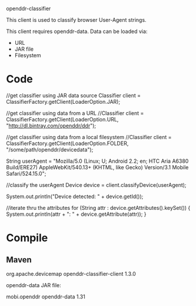 openddr-classifier

This client is used to classify browser User-Agent strings.

This client requires openddr-data. Data can be loaded via:

 * URL
 * JAR file
 * Filesystem


 # Code
 
  //get classifier using JAR data source
  Classifier client = ClassifierFactory.getClient(LoaderOption.JAR);
  
  //get classifier using data from a URL
  //Classifier client = ClassifierFactory.getClient(LoaderOption.URL, "http://dl.bintray.com/openddr/ddr");
  
  //get classifier using data from a local filesystem 
  //Classifier client = ClassifierFactory.getClient(LoaderOption.FOLDER, "/some/path/openddr/devicedata");

  String userAgent = "Mozilla/5.0 (Linux; U; Android 2.2; en; HTC Aria A6380 Build/ERE27) AppleWebKit/540.13+ (KHTML, like Gecko) Version/3.1 Mobile Safari/524.15.0";
  
  //classify the userAgent
  Device device = client.classifyDevice(userAgent);
  
  System.out.println("Device detected: " + device.getId());

  //iterate thru the attributes
  for (String attr : device.getAttributes().keySet()) {
      System.out.println(attr + ": " + device.getAttribute(attr));
  }

 # Compile
 
 ## Maven

  <dependency>
    <groupId>org.apache.devicemap</groupId>
    <artifactId>openddr-classifier-client</artifactId>
    <version>1.3.0</version>
  </dependency>

 openddr-data JAR file:

  <dependency>
    <groupId>mobi.openddr</groupId>
    <artifactId>openddr-data</artifactId>
    <version>1.31</version>
  </dependency>
